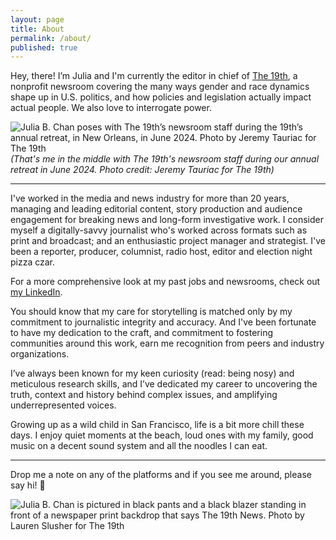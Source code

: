 ```yaml
---
layout: page
title: About
permalink: /about/
published: true
---
```

Hey, there! I’m Julia and I'm currently the editor in chief of [The 19th](https://19thnews.org/), a nonprofit newsroom covering the many ways gender and race dynamics shape up in U.S. politics, and how policies and legislation actually impact actual people. We also love to interrogate power.

![Julia B. Chan poses with The 19th’s newsroom staff during the 19th’s annual retreat, in New Orleans, in June 2024. Photo by Jeremy Tauriac for The 19th]({{site.baseurl}}/pages/JuliaBChan_06_1000px.JPG)
_(That's me in the middle with The 19th's newsroom staff during our annual retreat in June 2024. Photo credit: Jeremy Tauriac for The 19th)_

---

I've worked in the media and news industry for more than 20 years, managing and leading editorial content, story production and audience engagement for breaking news and long-form investigative work. I consider myself a digitally-savvy journalist who's worked across formats such as print and broadcast; and an enthusiastic project manager and strategist. I've been a reporter, producer, columnist, radio host, editor and election night pizza czar. 

For a more comprehensive look at my past jobs and newsrooms, check out [my LinkedIn](https://www.linkedin.com/in/juliachanb/). 

You should know that my care for storytelling is matched only by my commitment to journalistic integrity and accuracy. And I've been fortunate to have my dedication to the craft, and commitment to fostering communities around this work, earn me recognition from peers and industry organizations.

I’ve always been known for my keen curiosity (read: being nosy) and meticulous research skills, and I’ve dedicated my career to uncovering the truth, context and history behind complex issues, and amplifying underrepresented voices.

Growing up as a wild child in San Francisco, life is a bit more chill these days. I enjoy quiet moments at the beach, loud ones with my family, good music on a decent sound system and all the noodles I can eat.

---

Drop me a note on any of the platforms and if you see me around, please say hi! 👋

![Julia B. Chan is pictured in black pants and a black blazer standing in front of a newspaper print backdrop that says The 19th News. Photo by Lauren Slusher for The 19th ]({{site.baseurl}}/pages/JuliaBChan_08_700px.JPG)

